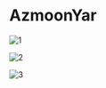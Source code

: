 # AzmoonYar
![1](https://user-images.githubusercontent.com/59427877/119506807-82ef0500-bd83-11eb-99de-87a89aabc8d6.gif)


![2](https://user-images.githubusercontent.com/59427877/119508717-373d5b00-bd85-11eb-823b-fc388183c35f.gif)


![3](https://user-images.githubusercontent.com/59427877/119508157-c0a05d80-bd84-11eb-9159-4d2b582b485a.gif) 


